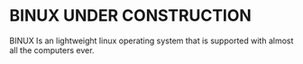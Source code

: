 # BINUX UNDER CONSTRUCTION
BINUX Is an lightweight linux operating system that is supported with almost all the computers ever.
